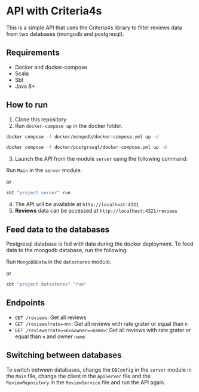 # API with Criteria4s

This is a simple API that uses the Criteria4s library to filter reviews data from two databases (mongodb and
postgresql).

## Requirements

- Docker and docker-compose
- Scala
- Sbt
- Java 8+

## How to run

1. Clone this repository
2. Run `docker-compose up` in the docker folder.

```bash
docker compose -f docker/mongodb/docker-compose.yml up -d
```

```bash
docker compose -f docker/postgresql/docker-compose.yml up -d
```

3. Launch the API from the module `server` using the following command:

Run `Main` in the `server` module.

or

```bash
sbt "project server" run
```

4. The API will be available at `http://localhost:4321`
5. **Reviews** data can be accessed at `http://localhost:4321/reviews`

## Feed data to the databases

Postgresql database is fed with data during the docker deployment. To feed data to the mongodb database, run the
following:

Run `MongoDBData` in the `datastores` module.

or

```bash
sbt "project datastores" "run"
```

## Endpoints

- `GET /reviews`: Get all reviews
- `GET /reviews?rate=<n>`: Get all reviews with rate grater or equal than `n`
- `GET /reviews?rate=<n>&owner=<name>`: Get all reviews with rate grater or equal than `n` and owner `name`

## Switching between databases

To switch between databases, change the `DBConfig` in the `server` module in the `Main` file, change the client in
the `ApiServer` file and the `ReviewRepository` in the `ReviewService` file and run the API again.